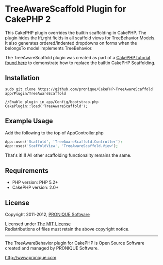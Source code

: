 # TreeAwareScaffold Plugin for CakePHP 2 #

This CakePHP plugin overrides the builtin scaffolding in CakePHP.  The plugin hides the lft,rght fields in all scaffold views for TreeBehavior Models.  It also generates ordered/indented dropdowns on forms when the belongsTo model implements TreeBehavior.

The TreeAwareScaffold plugin was created as part of a [CakePHP tutorial found here](http://www.pronique.com/blog/how-to-create-your-own-scaffolding-plugin-for-cakephp2) to demonstrate how to replace the builtin CakePHP Scaffolding.

## Installation ##

    sudo git clone https://github.com/pronique/CakePHP-TreeAwareScaffold app/Plugin/TreeAwareScaffold
    
    //Enable plugin in app/Config/bootstrap.php
    CakePlugin::load('TreeAwareScaffold');
    
    
## Example Usage  ##

Add the following to the top of AppController.php
```php
App::uses('Scaffold', 'TreeAwareScaffold.Controller');
App::uses('ScaffoldView', 'TreeAwareScaffold.View');
``` 

That's it!!!!  All other scaffolding functionality remains the same.

## Requirements ##

* PHP version: PHP 5.2+
* CakePHP version: 2.0+

## License ##

Copyright 2011-2012, [PRONIQUE Software](http://pronique.com)

Licensed under [The MIT License](http://www.opensource.org/licenses/mit-license.php)<br/>
Redistributions of files must retain the above copyright notice.

--------------------------------------------------------------------------
The TreeAwareBehavior plugin for CakePHP is Open Source Software created and managed by PRONIQUE Software.

http://www.pronique.com
